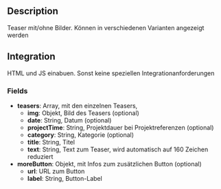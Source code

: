 ## Description

Teaser mit/ohne Bilder. Können in verschiedenen Varianten angezeigt werden

## Integration

HTML und JS einabuen. Sonst keine speziellen Integrationanforderungen

### Fields

* **teasers**: Array, mit den einzelnen Teasers,
	* **img**: Objekt, Bild des Teasers (optional)
	* **date**: String, Datum (optional)
	* **projectTime**: String, Projektdauer bei Projektreferenzen (optional)
	* **category**: String, Kategorie (optional)
	* **title**: String, Titel
	* **text**: String, Text zum Teaser, wird automatisch auf 160 Zeichen reduziert
* **moreButton**: Objekt, mit Infos zum zusätzlichen Button (optional)
	* **url**: URL zum Button
	* **label**: String, Button-Label
